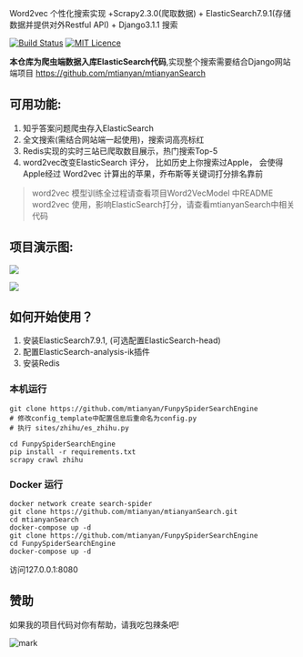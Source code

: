 Word2vec 个性化搜索实现 +Scrapy2.3.0(爬取数据) + ElasticSearch7.9.1(存储数据并提供对外Restful API) + Django3.1.1 搜索

[![Build Status](https://travis-ci.org/mtianyan/hexoBlog-Github.svg?branch=master)](https://travis-ci.org/mtianyan/hexoBlog-Github)
[![MIT Licence](https://badges.frapsoft.com/os/mit/mit.svg?v=103)](https://opensource.org/licenses/mit-license.php)

**本仓库为爬虫端数据入库ElasticSearch代码**,实现整个搜索需要结合Django网站端项目 https://github.com/mtianyan/mtianyanSearch

## 可用功能:

1. 知乎答案问题爬虫存入ElasticSearch
2. 全文搜索(需结合网站端一起使用)，搜索词高亮标红
3. Redis实现的实时三站已爬取数目展示，热门搜索Top-5
4. word2vec改变ElasticSearch 评分， 比如历史上你搜索过Apple， 会使得Apple经过 Word2vec 计算出的苹果，乔布斯等关键词打分排名靠前

>word2vec 模型训练全过程请查看项目Word2VecModel 中README
>word2vec 使用，影响ElasticSearch打分，请查看mtianyanSearch中相关代码

## 项目演示图:

![](http://cdn.pic.mtianyan.cn/blog_img/20201004022048.png)

![](http://cdn.pic.mtianyan.cn/blog_img/20201004022236.png)

## 如何开始使用？

1. 安装ElasticSearch7.9.1, (可选配置ElasticSearch-head)
2. 配置ElasticSearch-analysis-ik插件
3. 安装Redis

### 本机运行

```
git clone https://github.com/mtianyan/FunpySpiderSearchEngine
# 修改config_template中配置信息后重命名为config.py
# 执行 sites/zhihu/es_zhihu.py

cd FunpySpiderSearchEngine
pip install -r requirements.txt
scrapy crawl zhihu
```

### Docker 运行

```
docker network create search-spider
git clone https://github.com/mtianyan/mtianyanSearch.git
cd mtianyanSearch
docker-compose up -d
git clone https://github.com/mtianyan/FunpySpiderSearchEngine
cd FunpySpiderSearchEngine
docker-compose up -d
```

访问127.0.0.1:8080

## 赞助

如果我的项目代码对你有帮助，请我吃包辣条吧!

![mark](http://myphoto.mtianyan.cn/blog/180302/i52eHgilfD.png?imageslim)
